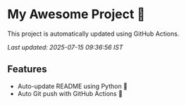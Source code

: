 # My Awesome Project 🚀

This project is automatically updated using GitHub Actions.

_Last updated: 2025-07-15 09:36:56 IST_

## Features
- Auto-update README using Python 🐍
- Auto Git push with GitHub Actions 🤖
